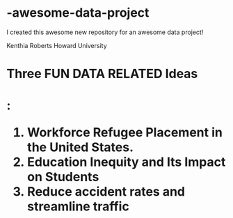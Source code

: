 # -awesome-data-project
I created this awesome new repository for an awesome data project!


Kenthia Roberts 
Howard University 


<h1>Three FUN DATA RELATED Ideas<h1> :

1. <strong>Workforce Refugee Placement in the United States</strong>. 
2. Education Inequity and Its Impact on Students
3. Reduce accident rates and streamline traffic
